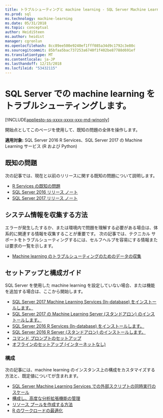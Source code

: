 ```yaml
---
title: トラブルシューティングと machine learning - SQL Server Machine Learning Services の FAQ
ms.prod: sql
ms.technology: machine-learning
ms.date: 05/31/2018
ms.topic: conceptual
author: HeidiSteen
ms.author: heidist
manager: cgronlun
ms.openlocfilehash: 8cc89ee500e9240ef1fff085a34d9c1792c3e80c
ms.sourcegitcommit: 85bfaa5bac737253a6740f1f402be87788d691ef
ms.translationtype: MT
ms.contentlocale: ja-JP
ms.lasthandoff: 12/15/2018
ms.locfileid: "53432115"
---
```

# <a name="troubleshoot-machine-learning-in-sql-server"></a>SQL Server での machine learning をトラブルシューティングします。
[!INCLUDE[appliesto-ss-xxxx-xxxx-xxx-md-winonly](../includes/appliesto-ss-xxxx-xxxx-xxx-md-winonly.md)]

開始点としてこのページを使用して、既知の問題の全体を操作します。

**適用対象:** SQL Server 2016 R Services、SQL Server 2017 の Machine Learning サービス (R および Python)

## <a name="known-issues"></a>既知の問題

次の記事では、現在と以前のリリースに関する既知の問題について説明します。

+ [R Services の既知の問題](../advanced-analytics/known-issues-for-sql-server-machine-learning-services.md)
+ [SQL Server 2016 リリース ノート](../sql-server/sql-server-2016-release-notes.md)
+ [SQL Server 2017 リリース ノート](../sql-server/sql-server-2017-release-notes.md)

## <a name="how-to-gather-system-information"></a>システム情報を収集する方法

エラーが発生したするか、または環境内で問題を理解する必要がある場合は、体系的に関連する情報を収集することが重要です。 次の記事では、テクニカル サポートをトラブルシューティングするには、セルフヘルプを容易にする情報または要求の一覧を示します。

+ [Machine learning のトラブルシューティングのためのデータの収集](data-collection-ml-troubleshooting-process.md)

## <a name="setup-and-configuration-guides"></a>セットアップと構成ガイド

SQL Server を使用した machine learning を設定していない場合、または機能を追加する場合は、ここから開始します。

+ [SQL Server 2017 Machine Learning Services (In-database) をインストールします。](install/sql-machine-learning-services-windows-install.md)
+ [SQL Server 2017 の Machine Learning Server (スタンドアロン) のインストールします。](install/sql-machine-learning-standalone-windows-install.md)
+ [SQL Server 2016 R Services (In-database) をインストールします。](install/sql-r-services-windows-install.md)
+ [SQL Server 2016 R Server (スタンドアロン) のインストールします。](install/sql-r-standalone-windows-install.md)
+ [コマンド プロンプトのセットアップ](install/sql-ml-component-commandline-install.md)
+ [オフラインのセットアップ (インターネットなし)](install/sql-ml-component-install-without-internet-access.md)

### <a name="configuration"></a>構成

次の記事には、machine learning のインスタンス上の構成をカスタマイズする方法と、既定値についてが含まれます。

+ [SQL Server Machine Learning Services での外部スクリプトの同時実行のスケール](administration/modify-user-account-pool.md)   
+ [構成し、高度な分析拡張機能の管理](r/configure-and-manage-advanced-analytics-extensions.md)  
+ [リソース プールを作成する方法](r/how-to-create-a-resource-pool-for-r.md)
+ [R のワークロードの最適化](r/operationalizing-your-r-code.md)
